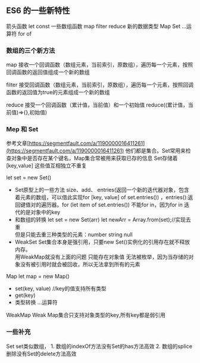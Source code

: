 ## ES6 的一些新特性
箭头函数
let const 
一些数组函数 map filter reduce
新的数据类型  Map Set
...运算符
for of



### 数组的三个新方法
map  接收一个回调函数（数组元素，当前索引，原数组），遍历每一个元素，按照回调函数的返回值组成一个新的数组

filter 接受回调函数（数组元素，当前索引，原数组），遍历每一个元素，按照回调函数的返回值为true的元素组成一个新的数组

reduce 接受一个回调函数（累计值，当前值）和一个初始值
reduce((累计值，当前值)=>{},初始值)



### Mep 和 Set
参考文章[https://segmentfault.com/a/1190000016411261](https://segmentfault.com/a/1190000016411261)
他们都是集合。Set常用来检查对象中是否存在某个键名，Map集合常被用来获取已存的信息
Set存储着[key,value] 这些值互相独立不重复

let set = new Set()
- Set原型上的一些方法
    size、add、
    entries(返回一个新的迭代器对象，包含着元素的数组，可以借此实现for [key, value] of set.entries()) ，entries():返回键值对的遍历器。for (let item of set.entries()) 
    不能for in，因为for in  迭代的是对象中的key
- 和数组的转换
let set = new Set(arr) let newArr = Array.from(set);//实现去重   
但是只能去重三种类型的元素：number string null
- WeakSet
Set集合本身是强引用，只要new Set()实例化的引用存在就不释放内存。  
用WeakMap就没有上面的问题
    只能存在对象值
    无法被枚举，因为当存储的对象没有被引用时就会被回收，所以无法拿到所有的元素


Map  let map = new Map()
- set(key, value)   //key的值支持所有类型
- get(key)
- 类型转换  ...运算符

WeakMap 
    Weak Map集合只支持对象类型的key,所有key都是弱引用


### 一些补充
Set 
    set类似数组，
    1. 数组的indexOf方法没有Set的has方法高效
    2. 数组的splice删除没有Set的delete方法高效

